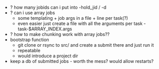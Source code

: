 - ? how many jobids can i put into -hold_jid / -d
- ? can i use array jobs
    - some templating + job args in a file + line per task(?)
    - even easier just create a file with all the arguments per task - task-$ARRAY_INDEX.args
- ? how to make chunking work with array jobs??
- bootstrap function
    - git clone or rsync to src/ and create a submit there and just run it
    - repeatable
    - would introduce a project dir
- keep a db of submitted jobs - worth the mess? would allow restarts?
